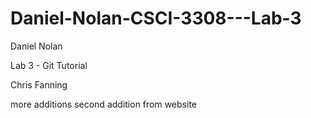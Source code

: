 Daniel-Nolan-CSCI-3308---Lab-3
==============================

Daniel Nolan 

Lab 3 - Git Tutorial

Chris Fanning

more additions
second addition from website
